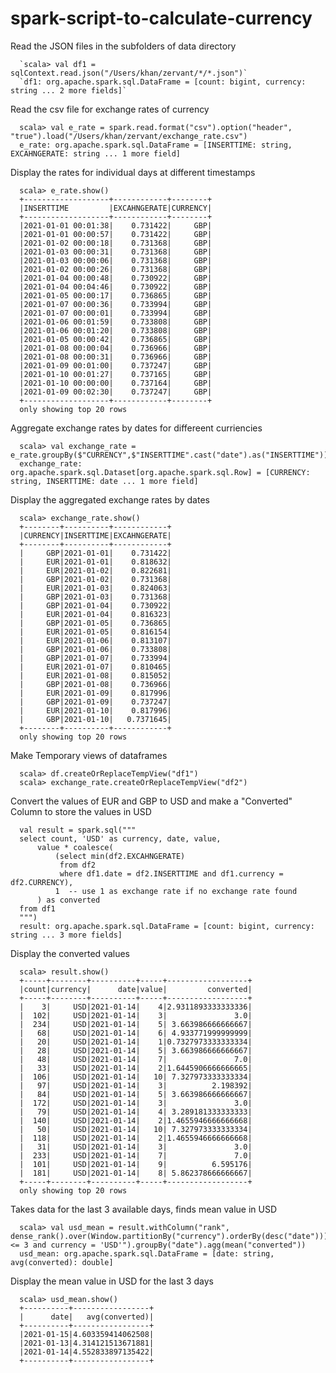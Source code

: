 # spark-script-to-calculate-currency

Read the JSON files in the subfolders of data directory

      `scala> val df1 = sqlContext.read.json("/Users/khan/zervant/*/*.json")`
      `df1: org.apache.spark.sql.DataFrame = [count: bigint, currency: string ... 2 more fields]`

Read the csv file for exchange rates of currency

      scala> val e_rate = spark.read.format("csv").option("header", "true").load("/Users/khan/zervant/exchange_rate.csv")
      e_rate: org.apache.spark.sql.DataFrame = [INSERTTIME: string, EXCAHNGERATE: string ... 1 more field]
      
Display the rates for individual days at different timestamps

      scala> e_rate.show()
      +-------------------+------------+--------+
      |INSERTTIME         |EXCAHNGERATE|CURRENCY|
      +-------------------+------------+--------+
      |2021-01-01 00:01:38|    0.731422|     GBP|
      |2021-01-01 00:00:57|    0.731422|     GBP|
      |2021-01-02 00:00:18|    0.731368|     GBP|
      |2021-01-03 00:00:31|    0.731368|     GBP|
      |2021-01-03 00:00:06|    0.731368|     GBP|
      |2021-01-02 00:00:26|    0.731368|     GBP|
      |2021-01-04 00:00:48|    0.730922|     GBP|
      |2021-01-04 00:04:46|    0.730922|     GBP|
      |2021-01-05 00:00:17|    0.736865|     GBP|
      |2021-01-07 00:00:36|    0.733994|     GBP|
      |2021-01-07 00:00:01|    0.733994|     GBP|
      |2021-01-06 00:01:59|    0.733808|     GBP|
      |2021-01-06 00:01:20|    0.733808|     GBP|
      |2021-01-05 00:00:42|    0.736865|     GBP|
      |2021-01-08 00:00:04|    0.736966|     GBP|
      |2021-01-08 00:00:31|    0.736966|     GBP|
      |2021-01-09 00:01:00|    0.737247|     GBP|
      |2021-01-10 00:01:27|    0.737165|     GBP|
      |2021-01-10 00:00:00|    0.737164|     GBP|
      |2021-01-09 00:02:30|    0.737247|     GBP|
      +-------------------+------------+--------+
      only showing top 20 rows
      
Aggregate exchange rates by dates for differeent curriencies

      scala> val exchange_rate = e_rate.groupBy($"CURRENCY",$"INSERTTIME".cast("date").as("INSERTTIME")).agg(mean("EXCAHNGERATE").alias("EXCAHNGERATE")).orderBy("INSERTTIME")
      exchange_rate: org.apache.spark.sql.Dataset[org.apache.spark.sql.Row] = [CURRENCY: string, INSERTTIME: date ... 1 more field]
  
Display the aggregated exchange rates by dates

      scala> exchange_rate.show()
      +--------+----------+------------+
      |CURRENCY|INSERTTIME|EXCAHNGERATE|
      +--------+----------+------------+
      |     GBP|2021-01-01|    0.731422|
      |     EUR|2021-01-01|    0.818632|
      |     EUR|2021-01-02|    0.822681|
      |     GBP|2021-01-02|    0.731368|
      |     EUR|2021-01-03|    0.824063|
      |     GBP|2021-01-03|    0.731368|
      |     GBP|2021-01-04|    0.730922|
      |     EUR|2021-01-04|    0.816323|
      |     GBP|2021-01-05|    0.736865|
      |     EUR|2021-01-05|    0.816154|
      |     EUR|2021-01-06|    0.813107|
      |     GBP|2021-01-06|    0.733808|
      |     GBP|2021-01-07|    0.733994|
      |     EUR|2021-01-07|    0.810465|
      |     EUR|2021-01-08|    0.815052|
      |     GBP|2021-01-08|    0.736966|
      |     EUR|2021-01-09|    0.817996|
      |     GBP|2021-01-09|    0.737247|
      |     EUR|2021-01-10|    0.817996|
      |     GBP|2021-01-10|   0.7371645|
      +--------+----------+------------+
      only showing top 20 rows
 
Make Temporary views of dataframes

      scala> df.createOrReplaceTempView("df1")
      scala> exchange_rate.createOrReplaceTempView("df2")
      
Convert the values of EUR and GBP to USD and make a "Converted" Column to store the values in USD

      val result = spark.sql("""
      select count, 'USD' as currency, date, value,
          value * coalesce(
              (select min(df2.EXCAHNGERATE)
               from df2
               where df1.date = df2.INSERTTIME and df1.currency = df2.CURRENCY),
              1  -- use 1 as exchange rate if no exchange rate found
          ) as converted
      from df1
      """)
      result: org.apache.spark.sql.DataFrame = [count: bigint, currency: string ... 3 more fields]
 
 Display the converted values
 
      scala> result.show()
      +-----+--------+----------+-----+------------------+
      |count|currency|      date|value|         converted|
      +-----+--------+----------+-----+------------------+
      |    3|     USD|2021-01-14|    4|2.9311893333333336|
      |  102|     USD|2021-01-14|    3|               3.0|
      |  234|     USD|2021-01-14|    5| 3.663986666666667|
      |   68|     USD|2021-01-14|    6| 4.933771999999999|
      |   20|     USD|2021-01-14|    1|0.7327973333333334|
      |   28|     USD|2021-01-14|    5| 3.663986666666667|
      |   48|     USD|2021-01-14|    7|               7.0|
      |   33|     USD|2021-01-14|    2|1.6445906666666665|
      |  106|     USD|2021-01-14|   10| 7.327973333333334|
      |   97|     USD|2021-01-14|    3|          2.198392|
      |   84|     USD|2021-01-14|    5| 3.663986666666667|
      |  172|     USD|2021-01-14|    3|               3.0|
      |   79|     USD|2021-01-14|    4| 3.289181333333333|
      |  140|     USD|2021-01-14|    2|1.4655946666666668|
      |   50|     USD|2021-01-14|   10| 7.327973333333334|
      |  118|     USD|2021-01-14|    2|1.4655946666666668|
      |   31|     USD|2021-01-14|    3|               3.0|
      |  233|     USD|2021-01-14|    7|               7.0|
      |  101|     USD|2021-01-14|    9|          6.595176|
      |  181|     USD|2021-01-14|    8| 5.862378666666667|
      +-----+--------+----------+-----+------------------+
      only showing top 20 rows
      
 Takes data for the last 3 available days, finds mean value in USD
 
      scala> val usd_mean = result.withColumn("rank", dense_rank().over(Window.partitionBy("currency").orderBy(desc("date")))).filter("rank <= 3 and currency = 'USD'").groupBy("date").agg(mean("converted"))
      usd_mean: org.apache.spark.sql.DataFrame = [date: string, avg(converted): double]
  
 Display the mean value in USD for the last 3 days
 
      scala> usd_mean.show()
      +----------+-----------------+
      |      date|   avg(converted)|
      +----------+-----------------+
      |2021-01-15|4.603359414062508|
      |2021-01-13|4.314121513671881|
      |2021-01-14|4.552833897135422|
      +----------+-----------------+
      
      
      
      
